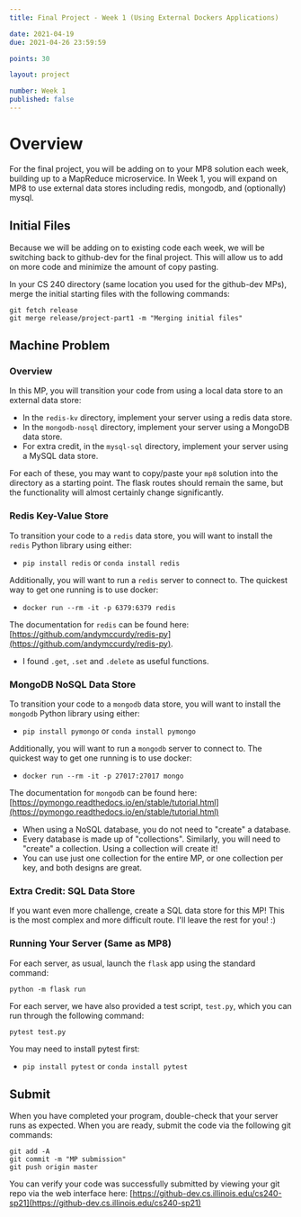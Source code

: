 ```yaml
---
title: Final Project - Week 1 (Using External Dockers Applications)

date: 2021-04-19
due: 2021-04-26 23:59:59

points: 30

layout: project

number: Week 1
published: false
---
```


# Overview

For the final project, you will be adding on to your MP8 solution each week, building up to a MapReduce microservice.  In Week 1, you will expand on MP8 to use external data stores including redis, mongodb, and (optionally) mysql.


## Initial Files

Because we will be adding on to existing code each week, we will be switching back to github-dev for the final project. This will allow us to add on more code and minimize the amount of copy pasting.

In your CS 240 directory (same location you used for the github-dev MPs), merge the initial starting files with the following commands:

```
git fetch release
git merge release/project-part1 -m "Merging initial files"
```


## Machine Problem

### Overview

In this MP, you will transition your code from using a local data store to an external data store:

- In the `redis-kv` directory, implement your server using a redis data store.
- In the `mongodb-nosql` directory, implement your server using a MongoDB data store.
- For extra credit, in the `mysql-sql` directory,  implement your server using a MySQL data store.

For each of these, you may want to copy/paste your `mp8` solution into the directory as a starting point.  The flask routes should remain the same, but the functionality will almost certainly change significantly.


### Redis Key-Value Store

To transition your code to a `redis` data store, you will want to install the `redis` Python library using either:

- `pip install redis` or `conda install redis`


Additionally, you will want to run a `redis` server to connect to.  The quickest way to get one running is to use docker:

- `docker run --rm -it -p 6379:6379 redis`


The documentation for `redis` can be found here: [https://github.com/andymccurdy/redis-py](https://github.com/andymccurdy/redis-py).

- I found `.get`, `.set` and `.delete` as useful functions.


### MongoDB NoSQL Data Store

To transition your code to a `mongodb` data store, you will want to install the `mongodb` Python library using either:

- `pip install pymongo` or `conda install pymongo`


Additionally, you will want to run a `mongodb` server to connect to.  The quickest way to get one running is to use docker:

- `docker run --rm -it -p 27017:27017 mongo`


The documentation for `mongodb` can be found here: [https://pymongo.readthedocs.io/en/stable/tutorial.html](https://pymongo.readthedocs.io/en/stable/tutorial.html)

- When using a NoSQL database, you do not need to "create" a database.
- Every database is made up of "collections".  Similarly, you will need to "create" a collection.  Using a collection will create it!
- You can use just one collection for the entire MP, or one collection per key, and both designs are great.


### Extra Credit: SQL Data Store

If you want even more challenge, create a SQL data store for this MP!  This is the most complex and more difficult route.  I'll leave the rest for you! :)



### Running Your Server (Same as MP8)

For each server, as usual, launch the `flask` app using the standard command:

```
python -m flask run
```

For each server, we have also provided a test script, `test.py`, which you can run through the following command:

```
pytest test.py
```

You may need to install pytest first:

- `pip install pytest` or `conda install pytest`


## Submit

When you have completed your program, double-check that your server runs as expected.  When you are ready, submit the code via the following git commands:

```
git add -A
git commit -m "MP submission"
git push origin master
```

You can verify your code was successfully submitted by viewing your git repo via the web interface here: [https://github-dev.cs.illinois.edu/cs240-sp21](https://github-dev.cs.illinois.edu/cs240-sp21)
